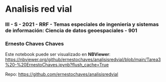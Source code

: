 # Analisis red vial
### III - S - 2021 - RRF - Temas especiales de ingeniería y sistemas de información: Ciencia de datos geoespaciales - 901
### Ernesto Chaves Chaves

Este notebook puede ser visualizado en **NBViewer**: https://nbviewer.org/github/ernestochaves/analisisredvial/blob/main/Tarea3%20-%20ErnestoChaves.ipynb?flush_cache=True

Repo: https://github.com/ernestochaves/analisisredvial
